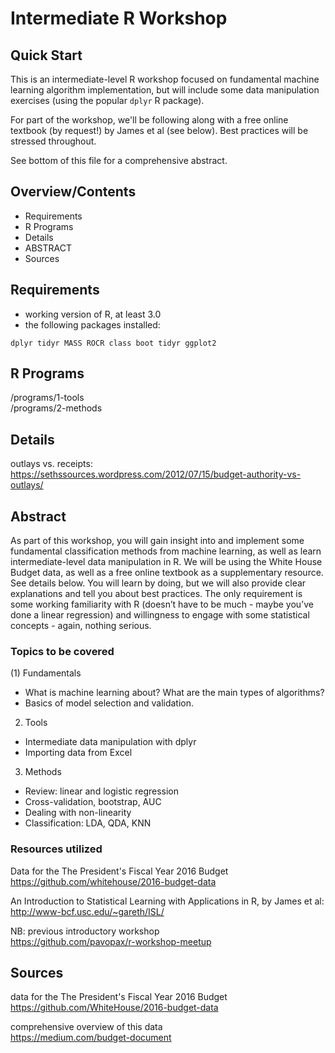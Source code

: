 # Intermediate R Workshop


Quick Start
-------------------------------------------------------------------------------
This is an intermediate-level R workshop focused on fundamental machine learning algorithm implementation, but will include some data manipulation exercises (using the popular `dplyr` R package).

For part of the workshop, we'll be following along with a free online textbook (by request!) by James et al (see below). Best practices will be stressed throughout.

See bottom of this file for a comprehensive abstract.

Overview/Contents
-------------------------------------------------------------------------------
* Requirements
* R Programs
* Details
* ABSTRACT
* Sources


Requirements
-------------------------------------------------------------------------------
* working version of R, at least 3.0
* the following packages installed:
	
`dplyr tidyr MASS ROCR class boot tidyr ggplot2`

R Programs
-------------------------------------------------------------------------------
/programs/1-tools  
/programs/2-methods


Details
-------------------------------------------------------------------------------
outlays vs. receipts:  
https://sethssources.wordpress.com/2012/07/15/budget-authority-vs-outlays/


Abstract
-------------------------------------------------------------------------------
As part of this workshop, you will gain insight into and implement some fundamental classification methods from machine learning, as well as learn intermediate-level data manipulation in R. We will be using the White House Budget data, as well as a free online textbook as a supplementary resource. See details below. You will learn by doing, but we will also provide clear explanations and tell you about best practices. The only requirement is some working familiarity with R (doesn’t have to be much - maybe you’ve done a linear regression) and willingness to engage with some statistical concepts - again, nothing serious. 

### Topics to be covered 
(1) Fundamentals

* What is machine learning about? What are the main types of algorithms?
* Basics of model selection and validation.

2. Tools

* Intermediate data manipulation with dplyr
* Importing data from Excel

3. Methods

* Review: linear and logistic regression
* Cross-validation, bootstrap, AUC
* Dealing with non-linearity
* Classification: LDA, QDA, KNN

### Resources utilized
Data for the The President's Fiscal Year 2016 Budget  
https://github.com/whitehouse/2016-budget-data

An Introduction to Statistical Learning with Applications in R, by James et al:  
http://www-bcf.usc.edu/~gareth/ISL/

NB: previous introductory workshop  
    https://github.com/pavopax/r-workshop-meetup



Sources
-------------------------------------------------------------------------------
data for the The President's Fiscal Year 2016 Budget  
https://github.com/WhiteHouse/2016-budget-data

comprehensive overview of this data  
https://medium.com/budget-document

